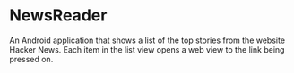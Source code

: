 # NewsReader
An Android application that shows a list of the top stories from the website Hacker News. Each item in the list view opens a web view to the link being pressed on.
